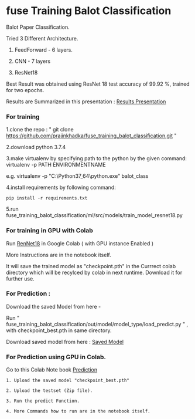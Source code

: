 # fuse Training Balot Classification

Balot Paper Classification.

Tried 3 Different Architecture.

1. FeedForward - 6 layers.

2. CNN - 7 layers 

3. ResNet18

Best Result was obtained using ResNet 18 test accuracy of 99.92 %, trained for two epochs.

Results are Summarized in this presentation : [Results Presentation](https://docs.google.com/presentation/d/1NMILVamP5lZrXM_Bpj1k-pMxski7NXC-Zz2LvRPVcVM/edit#slide=id.g806adcd27f_0_89)


### For training 

1.clone  the repo : " git clone https://github.com/prajinkhadka/fuse_training_balot_classification.git "

2.download python 3.7.4

3.make virtualenv by specifying path to the python by the given command:
virtualenv -p PATH ENVIRONMENTNAME

e.g. virtualenv -p "C:\Python37_64\python.exe" balot_class

4.install requirements by following command:

    pip install -r requirements.txt

5.run fuse_training_balot_classification/ml/src/models/train_model_resnet18.py


### For training in GPU with Colab 

Run [RenNet18](https://colab.research.google.com/drive/1m1Bg_4D1-U3PorB87vX5lqmeUCuv9TIL) in Google Colab ( with GPU instance Enabled )

More Instructions are in the notebook itself.

It will save the trained model as "checkpoint.pth" in the Currrect colab directory which will be recylced by colab in next runtime. Download it for further use.


### For Prediction :

Download the saved Model from here - 

Run " fuse_training_balot_classification/out/model/model_type/load_predict.py " , with checkpoint_best.pth in same directory.

Download saved model from here : [Saved Model](https://drive.google.com/open?id=1JUQwy_v7KpSGxzzw3SlRynT8Zre5Ov3f)

### For Prediction using GPU in Colab.

Go to this Colab Note book [Prediction](https://colab.research.google.com/drive/1l1WLh7OxbWFCd9I-u5IyYn_tVx0e-LZ1#scrollTo=bf8ICTQMiMuz)

    1. Upload the saved model "checkpoint_best.pth"
    
    2. Upload the testset (Zip file).
    
    3. Run the predict Function.
    
    4. More Commands how to run are in the notebook itself.

